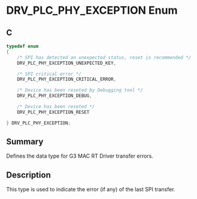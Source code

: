 # DRV_PLC_PHY_EXCEPTION Enum

## C

```c
typedef enum
{
    /* SPI has detected an unexpected status, reset is recommended */
    DRV_PLC_PHY_EXCEPTION_UNEXPECTED_KEY,

    /* SPI critical error */
    DRV_PLC_PHY_EXCEPTION_CRITICAL_ERROR,

    /* Device has been reseted by Debugging tool */
    DRV_PLC_PHY_EXCEPTION_DEBUG,

    /* Device has been reseted */
    DRV_PLC_PHY_EXCEPTION_RESET

} DRV_PLC_PHY_EXCEPTION; 
```

## Summary

Defines the data type for G3 MAC RT Driver transfer errors.

## Description

This type is used to indicate the error (if any) of the last SPI transfer.
